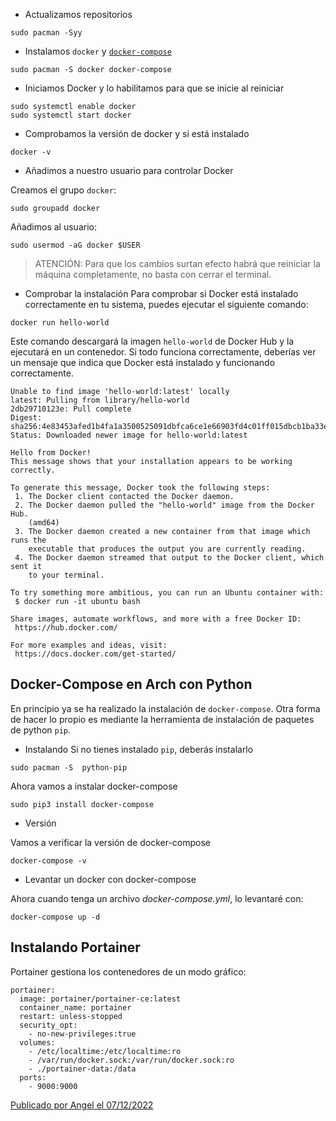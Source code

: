 - Actualizamos repositorios

```
sudo pacman -Syy
```

- Instalamos `docker` y [`docker-compose`](Docker%20Compose.md)

```
sudo pacman -S docker docker-compose
```

- Iniciamos Docker y lo habilitamos para que se inicie al reiniciar

```
sudo systemctl enable docker
sudo systemctl start docker
```

- Comprobamos la versión de docker y si está instalado

`docker -v`

- Añadimos a nuestro usuario para controlar Docker

Creamos el grupo `docker`:

```
sudo groupadd docker
```

Añadimos al usuario:

```
sudo usermod -aG docker $USER
```

> ATENCIÓN: Para que los cambios surtan efecto habrá que reiniciar la máquina completamente, no basta con cerrar el terminal.

- Comprobar la instalación
Para comprobar si Docker está instalado correctamente en tu sistema, puedes ejecutar el siguiente comando:
```
docker run hello-world
```
Este comando descargará la imagen `hello-world` de Docker Hub y la ejecutará en un contenedor. Si todo funciona correctamente, deberías ver un mensaje que indica que Docker está instalado y funcionando correctamente.
```
Unable to find image 'hello-world:latest' locally
latest: Pulling from library/hello-world
2db29710123e: Pull complete 
Digest: sha256:4e83453afed1b4fa1a3500525091dbfca6ce1e66903fd4c01ff015dbcb1ba33e
Status: Downloaded newer image for hello-world:latest

Hello from Docker!
This message shows that your installation appears to be working correctly.

To generate this message, Docker took the following steps:
 1. The Docker client contacted the Docker daemon.
 2. The Docker daemon pulled the "hello-world" image from the Docker Hub.
    (amd64)
 3. The Docker daemon created a new container from that image which runs the
    executable that produces the output you are currently reading.
 4. The Docker daemon streamed that output to the Docker client, which sent it
    to your terminal.

To try something more ambitious, you can run an Ubuntu container with:
 $ docker run -it ubuntu bash

Share images, automate workflows, and more with a free Docker ID:
 https://hub.docker.com/

For more examples and ideas, visit:
 https://docs.docker.com/get-started/
```

## Docker-Compose en Arch con Python
En principio ya se ha realizado la instalación de `docker-compose`. Otra forma de hacer lo propio es mediante la herramienta de instalación de paquetes de python `pip`.

- Instalando
Si no tienes instalado `pip`, deberás instalarlo
```
sudo pacman -S  python-pip
```
Ahora vamos a instalar docker-compose

```
sudo pip3 install docker-compose
```

- Versión

Vamos a verificar la versión de docker-compose

```
docker-compose -v
```

- Levantar un docker con docker-compose

Ahora cuando tenga un archivo *docker-compose.yml*, lo levantaré con:

```
docker-compose up -d
```

## Instalando Portainer

Portainer gestiona los contenedores de un modo gráfico:

```
portainer:
  image: portainer/portainer-ce:latest
  container_name: portainer
  restart: unless-stopped
  security_opt:
    - no-new-privileges:true
  volumes:
    - /etc/localtime:/etc/localtime:ro
    - /var/run/docker.sock:/var/run/docker.sock:ro
    - ./portainer-data:/data
  ports:
    - 9000:9000
```


[Publicado por Angel el 07/12/2022](https://ugeek.github.io/blog/post/2022-12-07-docker-instalar-docker-docker-compose-y-portainer-en-arch-linux.html)